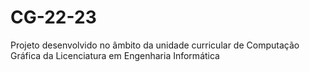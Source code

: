 # CG-22-23
Projeto desenvolvido no âmbito da unidade curricular de Computação Gráfica da Licenciatura em Engenharia Informática

